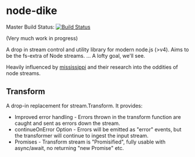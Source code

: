 # node-dike

Master Build Status: [![Build Status](https://travis-ci.org/four43/node-dike.svg?branch=master)](https://travis-ci.org/four43/node-dike)

(Very much work in progress)

A drop in stream control and utility library for modern node.js (>v4). Aims to be the fs-extra of Node streams. ... A lofty goal, we'll see.

Heavily influenced by [mississippi](https://github.com/maxogden/mississippi) and their research into the oddities of node streams.

## Transform

A drop-in replacement for stream.Transform. It provides:

* Improved error handling - Errors thrown in the transform function are caught and sent as errors down the stream.
* continueOnError Option - Errors will be emitted as "error" events, but the transformer will continue to ingest the input stream.
* Promises - Transform stream is "Promisified", fully usable with async/await, no returning "new Promise" etc. 
